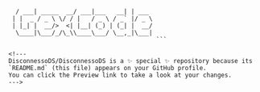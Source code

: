 ```    ____            ____          _      
  / ___| _____  __/ ___|___   __| | ___ 
 | |  _ / _ \ \/ / |   / _ \ / _` |/ _ \
 | |_| |  __/>  <| |__| (_) | (_| |  __/
  \____|\___/_/\_\\____\___/ \__,_|\___|
                                         ```

<!---
DisconnessoDS/DisconnessoDS is a ✨ special ✨ repository because its `README.md` (this file) appears on your GitHub profile.
You can click the Preview link to take a look at your changes.
--->
